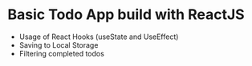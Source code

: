 # Basic Todo App build with ReactJS

* Usage of React Hooks (useState and UseEffect)
* Saving to Local Storage 
* Filtering completed todos

